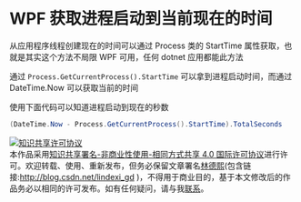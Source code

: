# WPF 获取进程启动到当前现在的时间

从应用程序线程创建现在的时间可以通过 Process 类的 StartTime 属性获取，也就是其实这个方法不局限 WPF 可用，任何 dotnet 应用都能此方法

<!--more-->
<!-- 发布 -->

通过 `Process.GetCurrentProcess().StartTime` 可以拿到进程启动时间，而通过 DateTime.Now 可以获取当前的时间

使用下面代码可以知道进程启动到现在的秒数

```csharp
(DateTime.Now - Process.GetCurrentProcess().StartTime).TotalSeconds
```

<a rel="license" href="http://creativecommons.org/licenses/by-nc-sa/4.0/"><img alt="知识共享许可协议" style="border-width:0" src="https://licensebuttons.net/l/by-nc-sa/4.0/88x31.png" /></a><br />本作品采用<a rel="license" href="http://creativecommons.org/licenses/by-nc-sa/4.0/">知识共享署名-非商业性使用-相同方式共享 4.0 国际许可协议</a>进行许可。欢迎转载、使用、重新发布，但务必保留文章署名[林德熙](http://blog.csdn.net/lindexi_gd)(包含链接:http://blog.csdn.net/lindexi_gd )，不得用于商业目的，基于本文修改后的作品务必以相同的许可发布。如有任何疑问，请与我[联系](mailto:lindexi_gd@163.com)。
